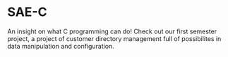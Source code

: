 # SAE-C
An insight on what C programming can do! Check out our first semester project, a project of customer directory management full of possibilites in data manipulation and configuration.
